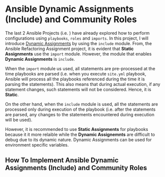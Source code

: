 # Ansible Dynamic Assignments (Include) and Community Roles
The last 2 Ansible Projects (i.e. ) have already explored how to perform configurations using `playbooks`, `roles` and `imports`. In this project, I will introduce [Dynamic Assignments](https://docs.ansible.com/ansible/latest/playbook_guide/playbooks_reuse.html#includes-dynamic-re-use) by using the `include` module. From, the Ansible Refactoring Assignment project, it is evident that **Static Assignments** use the `import` module. However, the module that enables **Dynamic Assignments** is `include`.

When the `import` module us used, all statements are pre-processed at the time playbooks are parsed (i.e. when you execute `site.yml` playbook, Ansible will process all the playbooks referenced during the time it is parsing the statements). This also means that during actual execution, if any statement changes, such statements will not be considered. Hence, it is **Static**.

On the other hand, when the `include` module is used, all the statements are processed only during execution of the playbook (i.e. after the statements are parsed, any changes to the statements encountered during execution will be used).

However, it is recommended to use **Static Assignments** for playbooks because it it more relaible while the **Dynamic Assignemnts** are difficult to debug due to its dynamic nature. Dynamic Assignments can be used for environment specific variables.

## How To Implement Ansible Dynamic Assignments (Include) and Community Roles